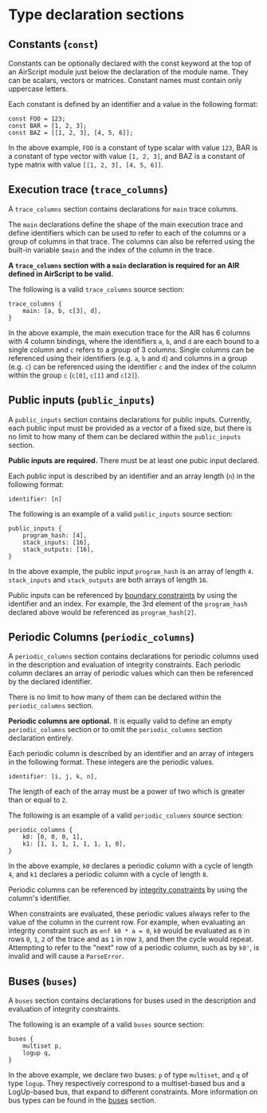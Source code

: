 # Type declaration sections

## Constants (`const`)

Constants can be optionally declared with the const keyword at the top of an AirScript module just below the declaration of the module name. They can be scalars, vectors or matrices. Constant names must contain only uppercase letters.

Each constant is defined by an identifier and a value in the following format:

```
const FOO = 123;
const BAR = [1, 2, 3];
const BAZ = [[1, 2, 3], [4, 5, 6]];
```

In the above example, `FOO` is a constant of type scalar with value `123`, BAR is a constant of type vector with value `[1, 2, 3]`, and BAZ is a constant of type matrix with value `[[1, 2, 3], [4, 5, 6]]`.

## Execution trace (`trace_columns`)

A `trace_columns` section contains declarations for `main` trace columns.

The `main` declarations define the shape of the main execution trace and define identifiers which can be used to refer to each of the columns or a group of columns in that trace. The columns can also be referred using the built-in variable `$main` and the index of the column in the trace.

**A `trace_columns` section with a `main` declaration is required for an AIR defined in AirScript to be valid.**

The following is a valid `trace_columns` source section:

```
trace_columns {
    main: [a, b, c[3], d],
}
```

In the above example, the main execution trace for the AIR has 6 columns with 4 column bindings, where the identifiers `a`, `b`, and `d` are each bound to a single column and `c` refers to a group of 3 columns. Single columns can be referenced using their identifiers (e.g. `a`, `b` and `d`) and columns in a group (e.g. `c`) can be referenced using the identifier `c` and the index of the column within the group `c` (`c[0]`, `c[1]` and `c[2]`).

## Public inputs (`public_inputs`)

A `public_inputs` section contains declarations for public inputs. Currently, each public input must be provided as a vector of a fixed size, but there is no limit to how many of them can be declared within the `public_inputs` section.

**Public inputs are required.** There must be at least one pubic input declared.

Each public input is described by an identifier and an array length (`n`) in the following format:

```
identifier: [n]
```

The following is an example of a valid `public_inputs` source section:

```
public_inputs {
    program_hash: [4],
    stack_inputs: [16],
    stack_outputs: [16],
}
```

In the above example, the public input `program_hash` is an array of length `4`. `stack_inputs` and `stack_outputs` are both arrays of length `16`.

Public inputs can be referenced by [boundary constraints](./constraints.md#boundary_constraints) by using the identifier and an index. For example, the 3rd element of the `program_hash` declared above would be referenced as `program_hash[2]`.

## Periodic Columns (`periodic_columns`)

A `periodic_columns` section contains declarations for periodic columns used in the description and evaluation of integrity constraints. Each periodic column declares an array of periodic values which can then be referenced by the declared identifier.

There is no limit to how many of them can be declared within the `periodic_columns` section.

**Periodic columns are optional.** It is equally valid to define an empty `periodic_columns` section or to omit the `periodic_columns` section declaration entirely.

Each periodic column is described by an identifier and an array of integers in the following format. These integers are the periodic values.

```
identifier: [i, j, k, n],
```

The length of each of the array must be a power of two which is greater than or equal to `2`.

The following is an example of a valid `periodic_columns` source section:

```
periodic_columns {
    k0: [0, 0, 0, 1],
    k1: [1, 1, 1, 1, 1, 1, 1, 0],
}
```

In the above example, `k0` declares a periodic column with a cycle of length `4`, and `k1` declares a periodic column with a cycle of length `8`.

Periodic columns can be referenced by [integrity constraints](./constraints.md#integrity_constraints) by using the column's identifier.

When constraints are evaluated, these periodic values always refer to the value of the column in the current row. For example, when evaluating an integrity constraint such as `enf k0 * a = 0`, `k0` would be evaluated as `0` in rows `0`, `1`, `2` of the trace and as `1` in row `3`, and then the cycle would repeat. Attempting to refer to the "next" row of a periodic column, such as by `k0'`, is invalid and will cause a `ParseError`.

## Buses (`buses`)

A `buses` section contains declarations for buses used in the description and evaluation of integrity constraints.

The following is an example of a valid `buses` source section:

```
buses {
    multiset p,
    logup q,
}
```

In the above example, we declare two buses: `p` of type `multiset`, and `q` of type `logup`. They respectively correspond to a multiset-based bus and a LogUp-based bus, that expand to different constraints. More information on bus types can be found in the [buses](./buses.md) section.
